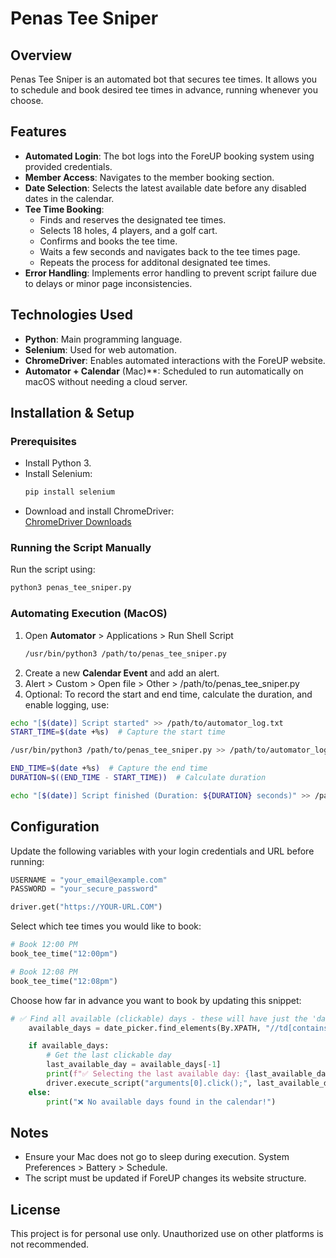 # Penas Tee Sniper

## Overview

Penas Tee Sniper is an automated bot that secures tee times. It allows you to schedule and book desired tee times in advance, running whenever you choose.

## Features

- **Automated Login**: The bot logs into the ForeUP booking system using provided credentials.
- **Member Access**: Navigates to the member booking section.
- **Date Selection**: Selects the latest available date before any disabled dates in the calendar.
- **Tee Time Booking**:
  - Finds and reserves the designated tee times.
  - Selects 18 holes, 4 players, and a golf cart.
  - Confirms and books the tee time.
  - Waits a few seconds and navigates back to the tee times page.
  - Repeats the process for additonal designated tee times. 
- **Error Handling**: Implements error handling to prevent script failure due to delays or minor page inconsistencies.

## Technologies Used

- **Python**: Main programming language.
- **Selenium**: Used for web automation.
- **ChromeDriver**: Enables automated interactions with the ForeUP website.
- **Automator + Calendar** (Mac)\*\*: Scheduled to run automatically on macOS without needing a cloud server.

## Installation & Setup

### Prerequisites

- Install Python 3.
- Install Selenium:
  ```sh
  pip install selenium
  ```
- Download and install ChromeDriver:\
  [ChromeDriver Downloads](https://sites.google.com/chromium.org/driver/)

### Running the Script Manually

Run the script using:

```sh
python3 penas_tee_sniper.py
```

### Automating Execution (MacOS)

1. Open **Automator** > Applications > Run Shell Script
   ```sh
   /usr/bin/python3 /path/to/penas_tee_sniper.py
   ```
2. Create a new **Calendar Event** and add an alert.
3. Alert > Custom > Open file > Other > /path/to/penas_tee_sniper.py
4. Optional: To record the start and end time, calculate the duration, and enable logging, use:
   
  ```sh
  echo "[$(date)] Script started" >> /path/to/automator_log.txt
  START_TIME=$(date +%s)  # Capture the start time

  /usr/bin/python3 /path/to/penas_tee_sniper.py >> /path/to/automator_log.txt 2>&1

  END_TIME=$(date +%s)  # Capture the end time
  DURATION=$((END_TIME - START_TIME))  # Calculate duration

  echo "[$(date)] Script finished (Duration: ${DURATION} seconds)" >> /path/to/automator_log.txt
  ```
   
## Configuration

Update the following variables with your login credentials and URL before running:

```python
USERNAME = "your_email@example.com"
PASSWORD = "your_secure_password"
```

```python
driver.get("https://YOUR-URL.COM")
```
Select which tee times you would like to book:

```python
# Book 12:00 PM
book_tee_time("12:00pm")

# Book 12:08 PM
book_tee_time("12:08pm")
```

Choose how far in advance you want to book by updating this snippet:

```python
# ✅ Find all available (clickable) days - these will have just the 'day' class without 'disabled'
    available_days = date_picker.find_elements(By.XPATH, "//td[contains(@class, 'day') and not(contains(@class, 'disabled'))]")

    if available_days:
        # Get the last clickable day
        last_available_day = available_days[-1]
        print(f"✅ Selecting the last available day: {last_available_day.text}")
        driver.execute_script("arguments[0].click();", last_available_day)
    else:
        print("❌ No available days found in the calendar!")
```

## Notes

- Ensure your Mac does not go to sleep during execution. System Preferences > Battery > Schedule.
- The script must be updated if ForeUP changes its website structure.

## License

This project is for personal use only. Unauthorized use on other platforms is not recommended.

